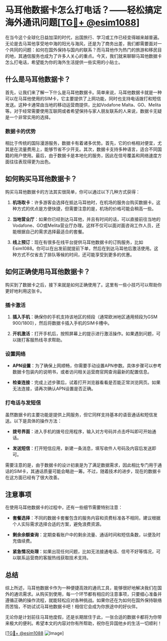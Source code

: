 # 马耳他数据卡怎么打电话？——轻松搞定海外通讯问题[[TG💪+ @esim1088](https://t.me/s/esim1088)]

在当今这个全球化日益加深的时代，出国旅行、学习或工作已经变得越来越普遍。无论是去马耳他享受地中海的阳光与海风，还是为了商务出差，我们都需要面对一个共同的问题：如何在国外保持与国内的联系？而马耳他作为热门的旅游和移民目的地，其通信服务也成为了许多人关心的重点。今天，我们就来聊聊马耳他数据卡怎么打电话，希望能为你的海外生活提供一些实用的小贴士。

## 什么是马耳他数据卡？

首先，让我们来了解一下什么是马耳他数据卡。简单来说，马耳他数据卡就是一种可以在马耳他使用的SIM卡，它主要提供了上网功能，同时也支持电话拨打和短信发送。这种卡通常由当地的移动运营商提供，比如Vodafone Malta、GO、Melita等。对于经常需要使用互联网或者希望保持与家人朋友联系的人来说，数据卡无疑是一个非常实用的选择。

### 数据卡的优势

相比于传统的国际漫游服务，数据卡有着诸多优势。首先，它的价格相对便宜，尤其是在流量费用上，能够节省不少开支。其次，数据卡支持多种语言，适合不同国籍的用户使用。最后，由于数据卡是本地化的服务，因此在信号覆盖和网络速度方面往往表现得更为出色。

## 如何购买马耳他数据卡？

购买马耳他数据卡的方法其实很简单，你可以通过以下几种方式获得：

1. **机场取卡**：许多游客会选择在抵达马耳他时，在机场的服务台购买数据卡。这种方式的优点是方便快捷，但需要注意的是，机场的价格可能会稍高一些。
   
2. **当地营业厅**：如果你已经到达马耳他，并且有时间的话，可以直接前往当地的Vodafone、GO或Melita营业厅办理。这样不仅可以面对面咨询工作人员，还能根据自己的需求选择最适合的套餐。

3. **线上预订**：现在有很多在线平台提供马耳他数据卡的订购服务，比如Esim1088。你可以在出发前就提前下单，然后在到达马耳他后激活使用。这种方式不仅省去了排队等候的时间，还可能享受到更多的优惠。

## 如何正确使用马耳他数据卡？

购买到了数据卡之后，接下来就是如何正确使用了。这里有一些小技巧可以帮助你更好地利用这张卡。

### 插卡激活

1. **插入手机**：确保你的手机支持该地区的频段（通常欧洲地区通用频段为GSM 900/1800），然后将数据卡插入手机的SIM卡槽中。
   
2. **开机激活**：打开手机后，按照屏幕上的提示进行激活操作。如果遇到问题，可以拨打客服热线寻求帮助。

### 设置网络

- **APN设置**：为了确保上网顺畅，你需要手动设置APN参数。具体步骤可以参考数据卡包装内的说明书，或者访问相关运营商官网查询最新的配置信息。

- **检查连接**：完成上述步骤后，试着打开浏览器看看是否能正常浏览网页。如果无法连接，请再次确认APN设置是否正确。

### 打电话与发短信

虽然数据卡的主要功能是提供上网服务，但它同样支持基本的语音通话和短信发送。以下是具体的操作方法：

- **拨号界面**：进入手机的拨号应用程序，输入对方号码并点击呼叫即可开始通话。
  
- **发送短信**：打开短信应用，新建一条消息，填写收件人号码及内容后发送即可。

需要注意的是，由于数据卡的设计初衷是为了满足数据需求，因此相比专门用于通话的SIM卡，其通话质量可能会略逊一筹。不过，随着技术的进步，现在的数据卡在这方面已经有了很大改善。

## 注意事项

在使用马耳他数据卡的过程中，还有一些细节需要特别注意：

- **套餐选择**：不同的数据卡套餐包含的服务内容和资费标准各不相同，建议根据个人实际需求选择合适的方案，避免浪费资源。
  
- **剩余余额查询**：定期查看账户中的剩余流量、通话时间和短信条数，以便及时充值续费。

- **紧急情况处理**：如果出现任何问题，比如无法接通电话、信号不好等情况，可以联系运营商的客服热线获取技术支持。

## 总结

综上所述，马耳他数据卡作为一种便捷高效的通讯工具，能够很好地解决我们在国外的通讯需求。从购买到使用，每一个环节都有相应的注意事项，只要细心准备并遵循正确的操作流程，就能轻松应对各种挑战。如果你还在为如何在国外保持联络而苦恼，不妨试试马耳他数据卡吧！相信它会成为你旅途中的好伙伴。

无论你是计划前往马耳他度假，还是长期居住于此，一张合适的数据卡都将为你带来极大的便利。希望本文的内容对你有所帮助，祝你在异国他乡的生活一切顺利！

[[TG💪+ @esim1088](https://t.me/s/esim1088) ![Image](https://i.postimg.cc/4NQfJmqS/Snipaste-2025-05-13-00-14-12.png)]
